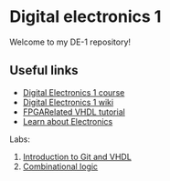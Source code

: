 # Digital electronics 1

Welcome to my DE-1 repository!

## Useful links

  * [Digital Electronics 1 course](https://github.com/tomas-fryza/Digital-electronics-1)
  * [Digital Electronics 1 wiki](https://github.com/tomas-fryza/Digital-electronics-1/wiki)
  * [FPGARelated VHDL tutorial](https://www.fpgarelated.com/showarticle/208/vhdl-tutorial.php)
  * [Learn about Electronics](https://learnabout-electronics.org/index.php)

  Labs:
  1. [Introduction to Git and VHDL](https://github.com/tomas-fryza/Digital-electronics-1/tree/master/Labs/01-gates)
  2. [Combinational logic](https://github.com/tomas-fryza/Digital-electronics-1/tree/master/Labs/02-logic)
